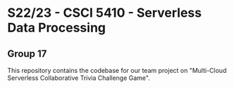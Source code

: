 # S22/23 - CSCI 5410 - Serverless Data Processing

## Group 17

This repository contains the codebase for our team project on "Multi-Cloud Serverless Collaborative Trivia Challenge Game".

